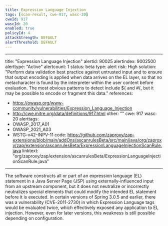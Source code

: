 ```yaml
---
title: Expression Language Injection
tags: [scan-result, cwe-917, wasc-20]
cweId: 917
wascId: 20
enabled: true
policyId: 4
attackStrength: DEFAULT
alertThreshold: DEFAULT
---
```


---
title: "Expression Language Injection"
alertid: 90025
alertindex: 9002500
alerttype: "Active"
alertcount: 1
status: beta
type: alert
risk: High
solution: "Perform data validation best practice against untrusted input and to ensure that output encoding is applied when data arrives on the EL layer, so that no metacharacter is found by the interpreter within the user content before evaluation. The most obvious patterns to detect include ${ and #{, but it may be possible to encode or fragment this data."
references:
   - https://owasp.org/www-community/vulnerabilities/Expression_Language_Injection
   - http://cwe.mitre.org/data/definitions/917.html
other: ""
cwe: 917
wasc: 20
alerttags: 
  - OWASP_2017_A01
  - OWASP_2021_A03
  - WSTG-v42-INPV-11
code: https://github.com/zaproxy/zap-extensions/blob/main/addOns/ascanrulesBeta/src/main/java/org/zaproxy/zap/extension/ascanrulesBeta/ExpressionLanguageInjectionScanRule.java
linktext: "org/zaproxy/zap/extension/ascanrulesBeta/ExpressionLanguageInjectionScanRule.java"
---
The software constructs all or part of an expression language (EL) statement in a Java Server Page (JSP) using externally-influenced input from an upstream component, but it does not neutralize or incorrectly neutralizes special elements that could modify the intended EL statement before it is executed. In certain versions of Spring 3.0.5 and earlier, there was a vulnerability (CVE-2011-2730) in which Expression Language tags would be evaluated twice, which effectively exposed any application to EL injection. However, even for later versions, this weakness is still possible depending on configuration.
